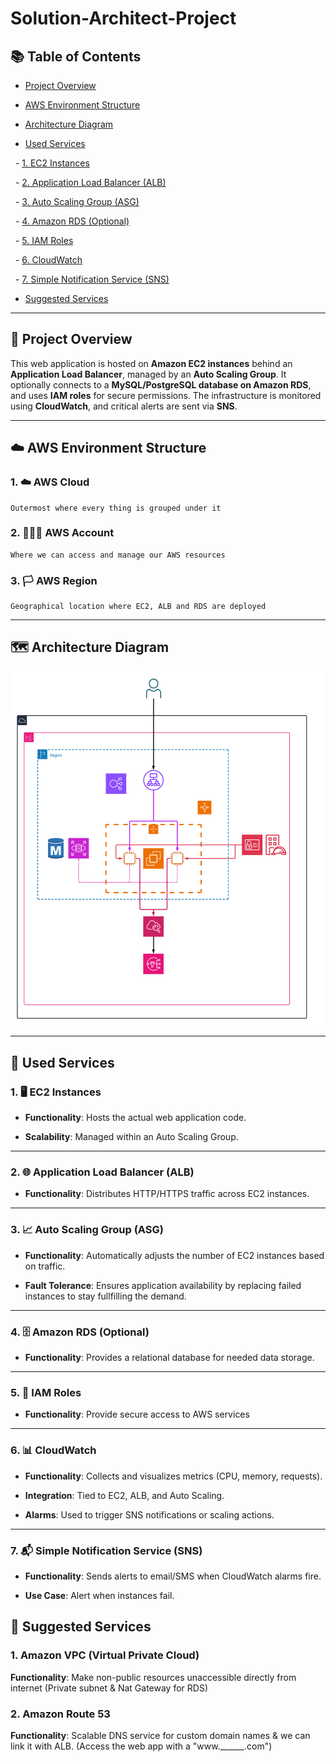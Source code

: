 # Solution-Architect-Project
  

## 📚 Table of Contents

- [Project Overview](#project-overview)

- [AWS Environment Structure](#aws-environment-structure)

- [Architecture Diagram](#architecture-diagram)

- [Used Services](#used-services)

  - [1. EC2 Instances](#1-ec2-instances)

  - [2. Application Load Balancer (ALB)](#2-application-load-balancer-alb)

  - [3. Auto Scaling Group (ASG)](#3-auto-scaling-group-asg)

  - [4. Amazon RDS (Optional)](#4-amazon-rds-optional)

  - [5. IAM Roles](#5-iam-roles)

  - [6. CloudWatch](#6-cloudwatch)

  - [7. Simple Notification Service (SNS)](#7-simple-notification-service-sns)

- [Suggested Services](#suggested-services)

  

---

  

## 📖 Project Overview

  

This web application is hosted on **Amazon EC2 instances** behind an **Application Load Balancer**, managed by an **Auto Scaling Group**. It optionally connects to a **MySQL/PostgreSQL database on Amazon RDS**, and uses **IAM roles** for secure permissions. The infrastructure is monitored using **CloudWatch**, and critical alerts are sent via **SNS**.

  

---

  

## ☁️ AWS Environment Structure

### 1. ☁️ AWS Cloud

	Outermost where every thing is grouped under it

### 2. 🙋🏻‍♂️ AWS Account

	Where we can access and manage our AWS resources

### 3. 🏳️ AWS Region

	Geographical location where EC2, ALB and RDS are deployed

---

  

## 🗺️ Architecture Diagram

  

![Architecture Diagram](./Blank%20diagram%20(1).png)

  

---

  

## 🧩 Used Services

  

### 1. 🖥️ EC2 Instances

  

- **Functionality**: Hosts the actual web application code.

- **Scalability**: Managed within an Auto Scaling Group.

  

---

  

### 2. 🌐 Application Load Balancer (ALB)

  

- **Functionality**: Distributes HTTP/HTTPS traffic across EC2 instances.

  

---

  

### 3. 📈 Auto Scaling Group (ASG)

  

- **Functionality**: Automatically adjusts the number of EC2 instances based on traffic.

- **Fault Tolerance**: Ensures application availability by replacing failed instances to stay fullfilling the demand.

  

---

  

### 4. 🗄️ Amazon RDS (Optional)

  

- **Functionality**: Provides a relational database for needed data storage.


  

---

  

### 5. 🔐 IAM Roles

  

- **Functionality**: Provide secure access to AWS services

  

---

  

### 6. 📊 CloudWatch

  

- **Functionality**: Collects and visualizes  metrics (CPU, memory, requests).

- **Integration**: Tied to EC2, ALB, and Auto Scaling.

- **Alarms**: Used to trigger SNS notifications or scaling actions.

  

---

  

### 7. 📬 Simple Notification Service (SNS)

  

- **Functionality**: Sends alerts to email/SMS when CloudWatch alarms fire.

- **Use Case**: Alert when instances fail.

  


## 🧐 Suggested Services

### 1. Amazon VPC (Virtual Private Cloud)

**Functionality**: Make non-public resources unaccessible directly from internet 
(Private subnet & Nat Gateway for RDS)

### 2. Amazon Route 53

**Functionality**: Scalable DNS service for custom domain names & we can link it with ALB.
(Access the web app with a "www.______.com")
